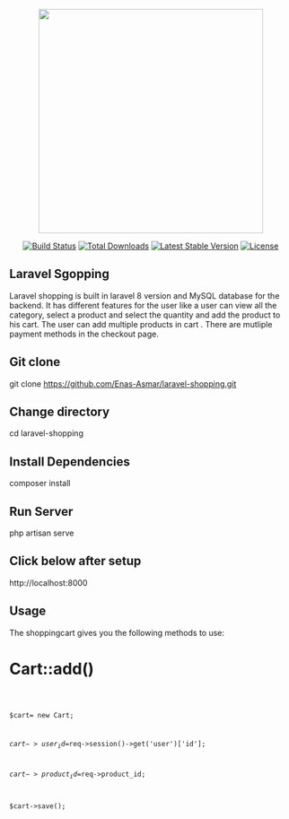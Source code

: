 <p align="center"><a href="https://laravel.com" target="_blank"><img src="https://raw.githubusercontent.com/laravel/art/master/logo-lockup/5%20SVG/2%20CMYK/1%20Full%20Color/laravel-logolockup-cmyk-red.svg" width="400"></a></p>

<p align="center">
<a href="https://travis-ci.org/laravel/framework"><img src="https://travis-ci.org/laravel/framework.svg" alt="Build Status"></a>
<a href="https://packagist.org/packages/laravel/framework"><img src="https://img.shields.io/packagist/dt/laravel/framework" alt="Total Downloads"></a>
<a href="https://packagist.org/packages/laravel/framework"><img src="https://img.shields.io/packagist/v/laravel/framework" alt="Latest Stable Version"></a>
<a href="https://packagist.org/packages/laravel/framework"><img src="https://img.shields.io/packagist/l/laravel/framework" alt="License"></a>
</p>

## Laravel Sgopping

Laravel shopping is built in laravel 8 version and MySQL database for the backend. It has different features for the user like a user can view all the category, select a product and select the quantity and add the product to his cart. The user can add multiple products in cart . There are mutliple payment methods in the checkout page.

## Git clone
git clone https://github.com/Enas-Asmar/laravel-shopping.git


## Change directory
cd laravel-shopping


## Install Dependencies
composer install


## Run Server
php artisan serve


## Click below after setup
http://localhost:8000


## Usage
The shoppingcart gives you the following methods to use:

# Cart::add()
<code>
    
$cart= new Cart;
    
$cart->user_id=$req->session()->get('user')['id'];
    
$cart->product_id=$req->product_id;
    
$cart->save();
    </code>

